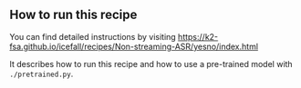 
## How to run this recipe

You can find detailed instructions by visiting
<https://k2-fsa.github.io/icefall/recipes/Non-streaming-ASR/yesno/index.html>

It describes how to run this recipe and how to use
a pre-trained model with `./pretrained.py`.
